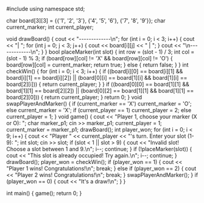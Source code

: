 #include <iostream>
using namespace std;

char board[3][3] = {{'1', '2', '3'}, {'4', '5', '6'}, {'7', '8', '9'}};
char current_marker;
int current_player;

void drawBoard() {
    cout << "-------------\n";
    for (int i = 0; i < 3; i++) {
        cout << "| ";
        for (int j = 0; j < 3; j++) {
            cout << board[i][j] << " | ";
        }
        cout << "\n-------------\n";
    }
}
bool placeMarker(int slot) {
    int row = (slot - 1) / 3;
    int col = (slot - 1) % 3;
    if (board[row][col] != 'X' && board[row][col] != 'O') {
        board[row][col] = current_marker;
        return true;
    } else {
        return false;
    }
}
int checkWin() {
    for (int i = 0; i < 3; i++) {
        if ((board[i][0] == board[i][1] && board[i][1] == board[i][2]) || 
            (board[0][i] == board[1][i] && board[1][i] == board[2][i])) {
            return current_player;
        }
    }
    if ((board[0][0] == board[1][1] && board[1][1] == board[2][2]) || 
        (board[0][2] == board[1][1] && board[1][1] == board[2][0])) {
        return current_player;
    }
  return 0;
}
void swapPlayerAndMarker() {
    if (current_marker == 'X') current_marker = 'O';
    else current_marker = 'X';
   if (current_player == 1) current_player = 2;
    else current_player = 1;
}
void game() {
    cout << "Player 1, choose your marker (X or O): ";
    char marker_p1;
    cin >> marker_p1;
    current_player = 1;
    current_marker = marker_p1;
    drawBoard();
    int player_won;
     for (int i = 0; i < 9; i++) {
        cout << "Player " << current_player << "'s turn. Enter your slot (1-9): ";
        int slot;
        cin >> slot;
      if (slot < 1 || slot > 9) {
            cout << "Invalid slot! Choose a slot between 1 and 9.\n";
            i--; 
            continue;
        }
        if (!placeMarker(slot)) {
            cout << "This slot is already occupied! Try again.\n";
            i--; 
            continue;
        }
        drawBoard();
      player_won = checkWin();
      if (player_won == 1) {
            cout << "Player 1 wins! Congratulations!\n";
            break;
        } else if (player_won == 2) {
            cout << "Player 2 wins! Congratulations!\n";
            break;
        }
         swapPlayerAndMarker();
    }
     if (player_won == 0) {
        cout << "It's a draw!\n";
    }
}

int main() {
    game();
    return 0;
}
